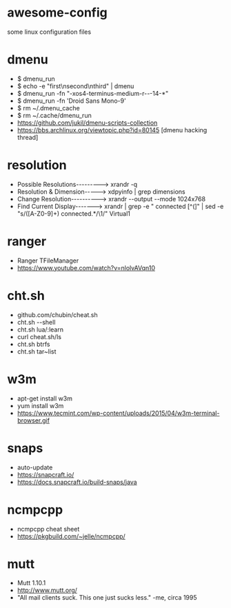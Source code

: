 # awesome-config
some linux configuration files

# dmenu
- $ dmenu_run
- $ echo -e "first\nsecond\nthird" | dmenu
- $ dmenu_run -fn "-xos4-terminus-medium-r-*-*-14-*"
- $ dmenu_run -fn 'Droid Sans Mono-9'
- $ rm ~/.dmenu_cache
- $ rm ~/.cache/dmenu_run
- https://github.com/jukil/dmenu-scripts-collection
- https://bbs.archlinux.org/viewtopic.php?id=80145 [dmenu hacking thread]

# resolution
- Possible Resolutions---------> xrandr -q
- Resolution & Dimension-----> xdpyinfo | grep dimensions
- Change Resolution----------> xrandr --output <OUTPUT> --mode 1024x768
- Find Current Display-------> xrandr | grep -e " connected [^(]" | sed -e "s/\([A-Z0-9]\+\) connected.*/\1/" Virtual1
  
# ranger
- Ranger TFileManager
- https://www.youtube.com/watch?v=nlolvAVqn10
  
# cht.sh
- github.com/chubin/cheat.sh
- cht.sh --shell
- cht.sh lua/:learn
- curl cheat.sh/ls
- cht.sh btrfs
- cht.sh tar~list

# w3m
- apt-get install w3m
- yum install w3m
- https://www.tecmint.com/wp-content/uploads/2015/04/w3m-terminal-browser.gif

# snaps 
- auto-update
- https://snapcraft.io/
- https://docs.snapcraft.io/build-snaps/java

# ncmpcpp
- ncmpcpp cheat sheet
- https://pkgbuild.com/~jelle/ncmpcpp/

# mutt
- Mutt 1.10.1
- http://www.mutt.org/
- "All mail clients suck. This one just sucks less." -me, circa 1995
